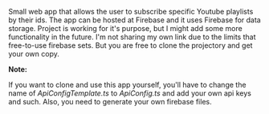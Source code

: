 Small web app that allows the user to subscribe specific Youtube playlists by their ids. The app can be hosted at Firebase and it uses Firebase for data storage. Project is working for it's purpose, but I might add some more functionality in the future. I'm not sharing my own link due to the limits that free-to-use firebase sets. But you are free to clone the projectory and get your own copy.

**Note:**

If you want to clone and use this app yourself, you'll have to change the name of *ApiConfigTemplate.ts* to *ApiConfig.ts* and add your own api keys and such.
Also, you need to generate your own firebase files.